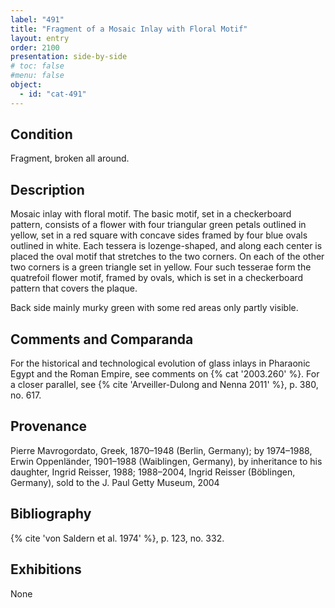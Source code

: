```yaml
---
label: "491"
title: "Fragment of a Mosaic Inlay with Floral Motif"
layout: entry
order: 2100
presentation: side-by-side
# toc: false
#menu: false 
object:
  - id: "cat-491"
---
```


## Condition

Fragment, broken all around.

## Description

Mosaic inlay with floral motif. The basic motif, set in a checkerboard pattern, consists of a flower with four triangular green petals outlined in yellow, set in a red square with concave sides framed by four blue ovals outlined in white. Each tessera is lozenge-shaped, and along each center is placed the oval motif that stretches to the two corners. On each of the other two corners is a green triangle set in yellow. Four such tesserae form the quatrefoil flower motif, framed by ovals, which is set in a checkerboard pattern that covers the plaque.

Back side mainly murky green with some red areas only partly visible.

## Comments and Comparanda

For the historical and technological evolution of glass inlays in Pharaonic Egypt and the Roman Empire, see comments on {% cat '2003.260' %}. For a closer parallel, see {% cite 'Arveiller-Dulong and Nenna 2011' %}, p. 380, no. 617.

## Provenance

Pierre Mavrogordato, Greek, 1870–1948 (Berlin, Germany); by 1974–1988, Erwin Oppenländer, 1901–1988 (Waiblingen, Germany), by inheritance to his daughter, Ingrid Reisser, 1988; 1988–2004, Ingrid Reisser (Böblingen, Germany), sold to the J. Paul Getty Museum, 2004

## Bibliography

{% cite 'von Saldern et al. 1974' %}, p. 123, no. 332.

## Exhibitions

None